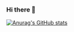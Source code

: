 ### Hi there 👋

[![Anurag's GitHub stats](https://github-readme-stats.vercel.app/api?username=lee-sangone)](https://github.com/anuraghazra/github-readme-stats)


<!--
**lee-sangone/lee-sangone** is a ✨ _special_ ✨ repository because its `README.md` (this file) appears on your GitHub profile.

Here are some ideas to get you started:

- 🔭 I’m currently working on ...
- 🌱 I’m currently learning ...
- 👯 I’m looking to collaborate on ...
- 🤔 I’m looking for help with ...
- 💬 Ask me about ...
- 📫 How to reach me: ...
- 😄 Pronouns: ...
- ⚡ Fun fact: ...
-->
